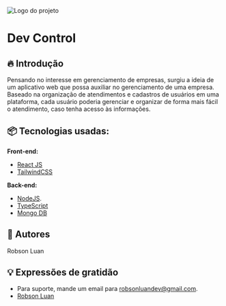 
![Logo do projeto](https://i.imgur.com/k2CqDwG.png)

# Dev Control

## 🔥 Introdução
Pensando no interesse em gerenciamento de empresas, surgiu a ideia de um aplicativo web que possa auxiliar no gerenciamento de uma empresa. Baseado na organização de atendimentos e cadastros de usuários em uma plataforma, cada usuário poderia gerenciar e organizar de forma mais fácil o atendimento, caso tenha acesso às informações.

## 📦 Tecnologias usadas:

**Front-end:**
* [React JS](https://react.dev/)
* [TailwindCSS](https://tailwindcss.com/)

**Back-end:**
* [NodeJS](https://nodejs.org/).
* [TypeScript](https://www.typescriptlang.org/) 
* [Mongo DB](https://mongodb.com/)

## 👷 Autores

Robson Luan

## 💡 Expressões de gratidão

* Para suporte, mande um email para robsonluandev@gmail.com.
* [Robson Luan](https://www.linkedin.com/in/robson-luan-78a3a723a/)
